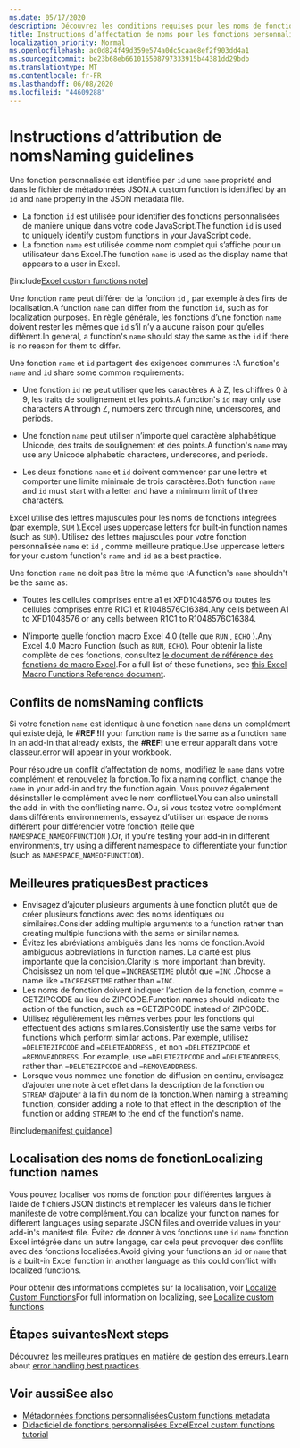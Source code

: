 ```yaml
---
ms.date: 05/17/2020
description: Découvrez les conditions requises pour les noms de fonctions personnalisées Excel et éviter les pièges de dénomination courants.
title: Instructions d’affectation de noms pour les fonctions personnalisées dans Excel
localization_priority: Normal
ms.openlocfilehash: ac0d824f49d359e574a0dc5caae8ef2f903dd4a1
ms.sourcegitcommit: be23b68eb661015508797333915b44381dd29bdb
ms.translationtype: MT
ms.contentlocale: fr-FR
ms.lasthandoff: 06/08/2020
ms.locfileid: "44609288"
---
```

# <a name="naming-guidelines"></a><span data-ttu-id="5ede5-103">Instructions d’attribution de noms</span><span class="sxs-lookup"><span data-stu-id="5ede5-103">Naming guidelines</span></span>

<span data-ttu-id="5ede5-104">Une fonction personnalisée est identifiée par `id` une `name` propriété and dans le fichier de métadonnées JSON.</span><span class="sxs-lookup"><span data-stu-id="5ede5-104">A custom function is identified by an `id` and `name` property in the JSON metadata file.</span></span>

- <span data-ttu-id="5ede5-105">La fonction `id` est utilisée pour identifier des fonctions personnalisées de manière unique dans votre code JavaScript.</span><span class="sxs-lookup"><span data-stu-id="5ede5-105">The function `id` is used to uniquely identify custom functions in your JavaScript code.</span></span>
- <span data-ttu-id="5ede5-106">La fonction `name` est utilisée comme nom complet qui s’affiche pour un utilisateur dans Excel.</span><span class="sxs-lookup"><span data-stu-id="5ede5-106">The function `name` is used as the display name that appears to a user in Excel.</span></span>

[!include[Excel custom functions note](../includes/excel-custom-functions-note.md)]

<span data-ttu-id="5ede5-107">Une fonction `name` peut différer de la fonction `id` , par exemple à des fins de localisation.</span><span class="sxs-lookup"><span data-stu-id="5ede5-107">A function `name` can differ from the function `id`, such as for localization purposes.</span></span> <span data-ttu-id="5ede5-108">En règle générale, les fonctions d’une fonction `name` doivent rester les mêmes que `id` s’il n’y a aucune raison pour qu’elles diffèrent.</span><span class="sxs-lookup"><span data-stu-id="5ede5-108">In general, a function's `name` should stay the same as the `id` if there is no reason for them to differ.</span></span>

<span data-ttu-id="5ede5-109">Une fonction `name` et `id` partagent des exigences communes :</span><span class="sxs-lookup"><span data-stu-id="5ede5-109">A function's `name` and `id` share some common requirements:</span></span>

- <span data-ttu-id="5ede5-110">Une fonction `id` ne peut utiliser que les caractères A à Z, les chiffres 0 à 9, les traits de soulignement et les points.</span><span class="sxs-lookup"><span data-stu-id="5ede5-110">A function's `id` may only use characters A through Z, numbers zero through nine, underscores, and periods.</span></span>

- <span data-ttu-id="5ede5-111">Une fonction `name` peut utiliser n’importe quel caractère alphabétique Unicode, des traits de soulignement et des points.</span><span class="sxs-lookup"><span data-stu-id="5ede5-111">A function's `name` may use any Unicode alphabetic characters, underscores, and periods.</span></span>

- <span data-ttu-id="5ede5-112">Les deux fonctions `name` et `id` doivent commencer par une lettre et comporter une limite minimale de trois caractères.</span><span class="sxs-lookup"><span data-stu-id="5ede5-112">Both function `name` and `id` must start with a letter and have a minimum limit of three characters.</span></span>

<span data-ttu-id="5ede5-113">Excel utilise des lettres majuscules pour les noms de fonctions intégrées (par exemple, `SUM` ).</span><span class="sxs-lookup"><span data-stu-id="5ede5-113">Excel uses uppercase letters for built-in function names (such as `SUM`).</span></span> <span data-ttu-id="5ede5-114">Utilisez des lettres majuscules pour votre fonction personnalisée `name` et `id` , comme meilleure pratique.</span><span class="sxs-lookup"><span data-stu-id="5ede5-114">Use uppercase letters for your custom function's `name` and `id` as a best practice.</span></span>

<span data-ttu-id="5ede5-115">Une fonction `name` ne doit pas être la même que :</span><span class="sxs-lookup"><span data-stu-id="5ede5-115">A function's `name` shouldn't be the same as:</span></span>

- <span data-ttu-id="5ede5-116">Toutes les cellules comprises entre a1 et XFD1048576 ou toutes les cellules comprises entre R1C1 et R1048576C16384.</span><span class="sxs-lookup"><span data-stu-id="5ede5-116">Any cells between A1 to XFD1048576 or any cells between R1C1 to R1048576C16384.</span></span>

- <span data-ttu-id="5ede5-117">N’importe quelle fonction macro Excel 4,0 (telle que `RUN` , `ECHO` ).</span><span class="sxs-lookup"><span data-stu-id="5ede5-117">Any Excel 4.0 Macro Function (such as `RUN`, `ECHO`).</span></span>  <span data-ttu-id="5ede5-118">Pour obtenir la liste complète de ces fonctions, consultez [le document de référence des fonctions de macro Excel](https://d13ot9o61jdzpp.cloudfront.net/files/Excel%204.0%20Macro%20Functions%20Reference.pdf).</span><span class="sxs-lookup"><span data-stu-id="5ede5-118">For a full list of these functions, see [this Excel Macro Functions Reference document](https://d13ot9o61jdzpp.cloudfront.net/files/Excel%204.0%20Macro%20Functions%20Reference.pdf).</span></span>

## <a name="naming-conflicts"></a><span data-ttu-id="5ede5-119">Conflits de noms</span><span class="sxs-lookup"><span data-stu-id="5ede5-119">Naming conflicts</span></span>

<span data-ttu-id="5ede5-120">Si votre fonction `name` est identique à une fonction `name` dans un complément qui existe déjà, le **#REF !**</span><span class="sxs-lookup"><span data-stu-id="5ede5-120">If your function `name` is the same as a function `name` in an add-in that already exists, the **#REF!**</span></span> <span data-ttu-id="5ede5-121">une erreur apparaît dans votre classeur.</span><span class="sxs-lookup"><span data-stu-id="5ede5-121">error will appear in your workbook.</span></span>

<span data-ttu-id="5ede5-122">Pour résoudre un conflit d’affectation de noms, modifiez le `name` dans votre complément et renouvelez la fonction.</span><span class="sxs-lookup"><span data-stu-id="5ede5-122">To fix a naming conflict, change the `name` in your add-in and try the function again.</span></span> <span data-ttu-id="5ede5-123">Vous pouvez également désinstaller le complément avec le nom conflictuel.</span><span class="sxs-lookup"><span data-stu-id="5ede5-123">You can also uninstall the add-in with the conflicting name.</span></span> <span data-ttu-id="5ede5-124">Ou, si vous testez votre complément dans différents environnements, essayez d’utiliser un espace de noms différent pour différencier votre fonction (telle que `NAMESPACE_NAMEOFFUNCTION` ).</span><span class="sxs-lookup"><span data-stu-id="5ede5-124">Or, if you're testing your add-in in different environments, try using a different namespace to differentiate your function (such as `NAMESPACE_NAMEOFFUNCTION`).</span></span>

## <a name="best-practices"></a><span data-ttu-id="5ede5-125">Meilleures pratiques</span><span class="sxs-lookup"><span data-stu-id="5ede5-125">Best practices</span></span>

- <span data-ttu-id="5ede5-126">Envisagez d’ajouter plusieurs arguments à une fonction plutôt que de créer plusieurs fonctions avec des noms identiques ou similaires.</span><span class="sxs-lookup"><span data-stu-id="5ede5-126">Consider adding multiple arguments to a function rather than creating multiple functions with the same or similar names.</span></span>
- <span data-ttu-id="5ede5-127">Évitez les abréviations ambiguës dans les noms de fonction.</span><span class="sxs-lookup"><span data-stu-id="5ede5-127">Avoid ambiguous abbreviations in function names.</span></span> <span data-ttu-id="5ede5-128">La clarté est plus importante que la concision.</span><span class="sxs-lookup"><span data-stu-id="5ede5-128">Clarity is more important than brevity.</span></span> <span data-ttu-id="5ede5-129">Choisissez un nom tel que `=INCREASETIME` plutôt que `=INC` .</span><span class="sxs-lookup"><span data-stu-id="5ede5-129">Choose a name like `=INCREASETIME` rather than `=INC`.</span></span>
- <span data-ttu-id="5ede5-130">Les noms de fonction doivent indiquer l’action de la fonction, comme = GETZIPCODE au lieu de ZIPCODE.</span><span class="sxs-lookup"><span data-stu-id="5ede5-130">Function names should indicate the action of the function, such as =GETZIPCODE instead of ZIPCODE.</span></span>
- <span data-ttu-id="5ede5-131">Utilisez régulièrement les mêmes verbes pour les fonctions qui effectuent des actions similaires.</span><span class="sxs-lookup"><span data-stu-id="5ede5-131">Consistently use the same verbs for functions which perform similar actions.</span></span> <span data-ttu-id="5ede5-132">Par exemple, utilisez `=DELETEZIPCODE` and `=DELETEADDRESS` , et non `=DELETEZIPCODE` et `=REMOVEADDRESS` .</span><span class="sxs-lookup"><span data-stu-id="5ede5-132">For example, use `=DELETEZIPCODE` and `=DELETEADDRESS`, rather than `=DELETEZIPCODE` and `=REMOVEADDRESS`.</span></span>
- <span data-ttu-id="5ede5-133">Lorsque vous nommez une fonction de diffusion en continu, envisagez d’ajouter une note à cet effet dans la description de la fonction ou `STREAM` d’ajouter à la fin du nom de la fonction.</span><span class="sxs-lookup"><span data-stu-id="5ede5-133">When naming a streaming function, consider adding a note to that effect in the description of the function or adding `STREAM` to the end of the function's name.</span></span>

[!include[manifest guidance](../includes/manifest-guidance.md)]

## <a name="localizing-function-names"></a><span data-ttu-id="5ede5-134">Localisation des noms de fonction</span><span class="sxs-lookup"><span data-stu-id="5ede5-134">Localizing function names</span></span>

<span data-ttu-id="5ede5-135">Vous pouvez localiser vos noms de fonction pour différentes langues à l’aide de fichiers JSON distincts et remplacer les valeurs dans le fichier manifeste de votre complément.</span><span class="sxs-lookup"><span data-stu-id="5ede5-135">You can localize your function names for different languages using separate JSON files and override values in your add-in's manifest file.</span></span> <span data-ttu-id="5ede5-136">Évitez de donner à vos fonctions une `id` `name` fonction Excel intégrée dans un autre langage, car cela peut provoquer des conflits avec des fonctions localisées.</span><span class="sxs-lookup"><span data-stu-id="5ede5-136">Avoid giving your functions an `id` or `name` that is a built-in Excel function in another language as this could conflict with localized functions.</span></span>

<span data-ttu-id="5ede5-137">Pour obtenir des informations complètes sur la localisation, voir [Localize Custom Functions](custom-functions-localize.md)</span><span class="sxs-lookup"><span data-stu-id="5ede5-137">For full information on localizing, see [Localize custom functions](custom-functions-localize.md)</span></span>

## <a name="next-steps"></a><span data-ttu-id="5ede5-138">Étapes suivantes</span><span class="sxs-lookup"><span data-stu-id="5ede5-138">Next steps</span></span>
<span data-ttu-id="5ede5-139">Découvrez les [meilleures pratiques en matière de gestion des erreurs](custom-functions-errors.md).</span><span class="sxs-lookup"><span data-stu-id="5ede5-139">Learn about [error handling best practices](custom-functions-errors.md).</span></span>

## <a name="see-also"></a><span data-ttu-id="5ede5-140">Voir aussi</span><span class="sxs-lookup"><span data-stu-id="5ede5-140">See also</span></span>

* [<span data-ttu-id="5ede5-141">Métadonnées fonctions personnalisées</span><span class="sxs-lookup"><span data-stu-id="5ede5-141">Custom functions metadata</span></span>](custom-functions-json.md)
* [<span data-ttu-id="5ede5-142">Didacticiel de fonctions personnalisées Excel</span><span class="sxs-lookup"><span data-stu-id="5ede5-142">Excel custom functions tutorial</span></span>](../tutorials/excel-tutorial-create-custom-functions.md)
